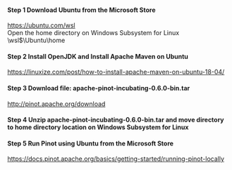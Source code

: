 
#### Step 1 Download Ubuntu from the Microsoft Store <br>
https://ubuntu.com/wsl <br>
Open the home directory on Windows Subsystem for Linux <br>
\\wsl$\Ubuntu\home <br>
#### Step 2 Install OpenJDK and Install Apache Maven on Ubuntu <br>
https://linuxize.com/post/how-to-install-apache-maven-on-ubuntu-18-04/ <br>
#### Step 3 Download file: apache-pinot-incubating-0.6.0-bin.tar <br>
http://pinot.apache.org/download <br>
#### Step 4 Unzip apache-pinot-incubating-0.6.0-bin.tar and move directory to home directory location on Windows Subsystem for Linux <br>
#### Step 5 Run Pinot using Ubuntu from the Microsoft Store <br>
https://docs.pinot.apache.org/basics/getting-started/running-pinot-locally <br>


